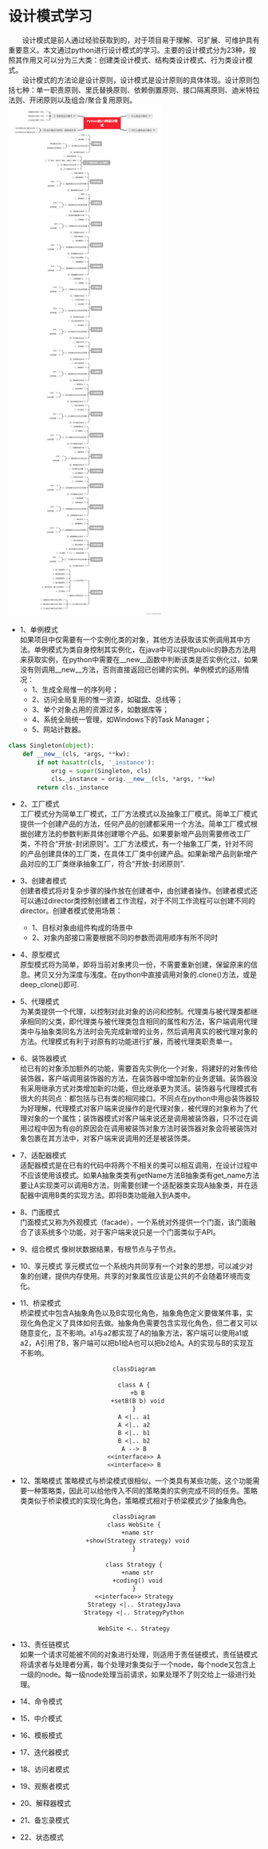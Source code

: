 # 设计模式学习
&emsp;&emsp;设计模式是前人通过经验获取到的，对于项目易于理解、可扩展、可维护具有重要意义。本文通过python进行设计模式的学习。主要的设计模式分为23种，按照其作用又可以分为三大类：创建类设计模式、结构类设计模式、行为类设计模式。  
&emsp;&emsp;设计模式的方法论是设计原则，设计模式是设计原则的具体体现。设计原则包括七种：单一职责原则、里氏替换原则、依赖倒置原则、接口隔离原则、迪米特拉法则、开闭原则以及组合/聚合复用原则。
![Alt text](../../assets/python%E8%AE%BE%E8%AE%A1%E6%A8%A1%E5%BC%8F.png)


- 1、单例模式  
如果项目中仅需要有一个实例化类的对象，其他方法获取该实例调用其中方法。单例模式为类自身控制其实例化，在java中可以提供public的静态方法用来获取实例，在python中需要在__new__函数中判断该类是否实例化过，如果没有则调用__new__方法，否则直接返回已创建的实例。单例模式的适用情况：
  - 1、生成全局惟一的序列号；
  - 2、访问全局复用的惟一资源，如磁盘、总线等；
  - 3、单个对象占用的资源过多，如数据库等；
  - 4、系统全局统一管理，如Windows下的Task Manager；
  - 5、网站计数器。
```python
class Singleton(object):  
    def __new__(cls, *args, **kw):
        if not hasattr(cls, '_instance'):
            orig = super(Singleton, cls)
            cls._instance = orig.__new__(cls, *args, **kw)
        return cls._instance
```

- 2、工厂模式  
工厂模式分为简单工厂模式，工厂方法模式以及抽象工厂模式。简单工厂模式提供一个创建产品的方法，任何产品的创建都采用一个方法。简单工厂模式根据创建方法的参数判断具体创建哪个产品。如果要新增产品则需要修改工厂类，不符合“开放-封闭原则”。工厂方法模式，有一个抽象工厂类，针对不同的产品创建具体的工厂类，在具体工厂类中创建产品。如果新增产品则新增产品对应的工厂类继承抽象工厂，符合“开放-封闭原则”.

- 3、创建者模式  
创建者模式将对复杂步骤的操作放在创建者中，由创建者操作。创建者模式还可以通过director类控制创建者工作流程，对于不同工作流程可以创建不同的director。创建者模式使用场景：
  - 1、目标对象由组件构成的场景中
  - 2、对象内部接口需要根据不同的参数而调用顺序有所不同时

- 4、原型模式  
原型模式将为简单，即将当前对象拷贝一份，不需要重新创建，保留原来的信息。拷贝又分为深度与浅度。在python中直接调用对象的.clone()方法，或是deep_clone()即可.

- 5、代理模式  
为某类提供一个代理，以控制对此对象的访问和控制。代理类与被代理类都继承相同的父类，即代理类与被代理类包含相同的属性和方法，客户端调用代理类中与抽象类同名方法时会先完成新增的业务，然后调用真实的被代理对象的方法。代理模式有利于对原有的功能进行扩展，而被代理类职责单一。

- 6、装饰器模式  
给已有的对象添加额外的功能，需要首先实例化一个对象，将建好的对象传给装饰器，客户端调用装饰器的方法，在装饰器中增加新的业务逻辑。装饰器没有采用继承方式对类增加新的功能，但比继承更为灵活。装饰器与代理模式有很大的共同点：都包括与已有类的相同接口。不同点在python中用@装饰器较为好理解，代理模式对客户端来说操作的是代理对象，被代理的对象称为了代理对象的一个属性；装饰器模式对客户端来说还是调用被装饰器，只不过在调用过程中因为有@的原因会在调用被装饰对象方法时装饰器对象会将被装饰对象包裹在其方法中，对客户端来说调用的还是被装饰类。

- 7、适配器模式  
适配器模式是在已有的代码中将两个不相关的类可以相互调用，在设计过程中不应该使用该模式。如果A抽象类类有getName方法B抽象类有get_name方法要让A实现类可以调用B方法，则需要创建一个适配器类实现A抽象类，并在适配器中调用B类的实现方法。即将B类功能融入到A类中。

- 8、门面模式  
门面模式又称为外观模式（facade），一个系统对外提供一个门面，该门面融合了该系统多个功能，对于客户端来说只是一个门面类似于API。

- 9、组合模式
像树状数据结果，有根节点与子节点。

- 10、享元模式
享元模式位一个系统内共同享有一个对象的思想，可以减少对象的创建，提供内存使用。共享的对象属性应该是公共的不会随着环境而变化。

- 11、桥梁模式  
桥梁模式中包含A抽象角色以及B实现化角色，抽象角色定义要做某件事，实现化角色定义了具体如何去做。抽象角色需要包含实现化角色，但二者又可以随意变化，互不影响。a1与a2都实现了A的抽象方法，客户端可以使用a1或a2，A引用了B，客户端可以把b1给A也可以把b2给A。A的实现与B的实现互不影响。
<center>

```mermaid
classDiagram

class A {
  +b B
  +setB(B b) void
}
A <|.. a1
A <|.. a2
B <|.. b1
B <|.. b2
A --> B
<<interface>> A
<<interface>> B
```
</center>
 
- 12、策略模式
策略模式与桥梁模式很相似，一个类具有某些功能，这个功能需要一种策略类，因此可以给他传入不同的策略类的实例完成不同的任务。策略类类似于桥梁模式的实现化角色，策略模式相对于桥梁模式少了抽象角色。
<center>

```mermaid
classDiagram
class WebSite {
  +name str
  +show(Strategy strategy) void
}

class Strategy {
  +name str
  +coding() void
}
<<interface>> Strategy
Strategy <|.. StrategyJava
Strategy <|.. StrategyPython

WebSite <.. Strategy
```
</center>

- 13、责任链模式  
如果一个请求可能被不同的对象进行处理，则适用于责任链模式，责任链模式将请求者与处理者分离，每个处理对象类似于一个node，每个node又包含上一级的node。每一级node处理当前请求，如果处理不了则交给上一级进行处理。

- 14、命令模式

- 15、中介模式
- 16、模板模式
- 17、迭代器模式
- 18、访问者模式
- 19、观察者模式
- 20、解释器模式
- 21、备忘录模式
- 22、状态模式
